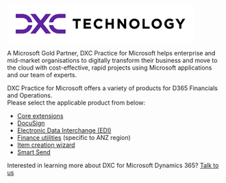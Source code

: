 ![alt text](IMAGES/DXC%20Logo%20Horiz_Purple%2BBlack%20RGB%20small.png "DXC logo")

A Microsoft Gold Partner, DXC Practice for Microsoft helps enterprise and mid-market organisations to digitally transform their business and move to the cloud with cost-effective, rapid projects using Microsoft applications and our team of experts.

DXC Practice for Microsoft offers a variety of products for D365 Financials and Operations. <br>
Please select the applicable product from below:

- [Core extensions](CORE-EXTENSIONS/Solution-overview-md)
- [DocuSign](DOCUSIGN/INTRODUCTION.md)
- [Electronic Data Interchange (EDI)](EDI/Introduction.md)
- [Finance utilities](FINU/INTRODUCTION.md) (specific to ANZ region)
- [Item creation wizard](DXC-ITEM-CREATION-WIZARD/INTRODUCTION.md)
- [Smart Send](./SMART%20SEND/Overview.md)

Interested in learning more about DXC for Microsoft Dynamics 365? [Talk to us](https://dxc.com/us/en/contact-us)
